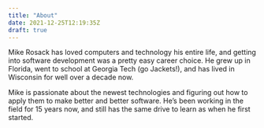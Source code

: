 ```yaml
---
title: "About"
date: 2021-12-25T12:19:35Z
draft: true
---
```


Mike Rosack has loved computers and technology his entire life, and getting into software development was a pretty easy career choice.  He grew up in Florida, went to school at Georgia Tech (go Jackets!), and has lived in Wisconsin for well over a decade now.

Mike is passionate about the newest technologies and figuring out how to apply them to make better and better software.  He’s been working in the field for 15 years now, and still has the same drive to learn as when he first started.